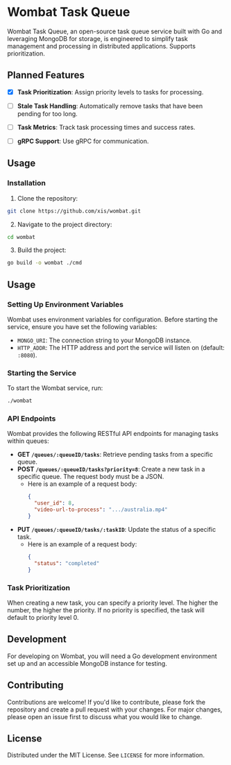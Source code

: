 # Wombat Task Queue

Wombat Task Queue, an open-source task queue service built with Go and leveraging MongoDB for storage, is engineered to simplify task management and processing in distributed applications. Supports prioritization.


## Planned Features

- [x] **Task Prioritization**: Assign priority levels to tasks for processing.
- [ ] **Stale Task Handling**: Automatically remove tasks that have been pending for too long.
- [ ] **Task Metrics**: Track task processing times and success rates.
- [ ] **gRPC Support**: Use gRPC for communication.



## Usage


### Installation

1. Clone the repository:
  ```bash
  git clone https://github.com/xis/wombat.git
  ```
2. Navigate to the project directory:
  ```bash
  cd wombat
  ```
  3. Build the project:
  ```bash
  go build -o wombat ./cmd
  ```

## Usage

### Setting Up Environment Variables

Wombat uses environment variables for configuration. Before starting the service, ensure you have set the following variables:

- `MONGO_URI`: The connection string to your MongoDB instance.
- `HTTP_ADDR`: The HTTP address and port the service will listen on (default: `:8080`).

### Starting the Service

To start the Wombat service, run:
  
  ```bash 
  ./wombat
  ```
### API Endpoints

Wombat provides the following RESTful API endpoints for managing tasks within queues:

- **GET `/queues/:queueID/tasks`**: Retrieve pending tasks from a specific queue.
- **POST `/queues/:queueID/tasks?priority=8`**: Create a new task in a specific queue. The request body must be a JSON.
  - Here is an example of a request body:
    ```json
    {
      "user_id": 8,
      "video-url-to-process": ".../australia.mp4"
    }
    ```
- **PUT `/queues/:queueID/tasks/:taskID`**: Update the status of a specific task.
  - Here is an example of a request body:
    ```json
    {
      "status": "completed"
    }
    ```

### Task Prioritization

When creating a new task, you can specify a priority level. The higher the number, the higher the priority. If no priority is specified, the task will default to priority level 0.

## Development

For developing on Wombat, you will need a Go development environment set up and an accessible MongoDB instance for testing.

## Contributing

Contributions are welcome! If you'd like to contribute, please fork the repository and create a pull request with your changes. For major changes, please open an issue first to discuss what you would like to change.

## License

Distributed under the MIT License. See `LICENSE` for more information.
